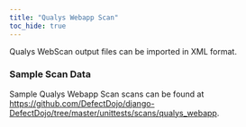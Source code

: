 ```yaml
---
title: "Qualys Webapp Scan"
toc_hide: true
---
```

Qualys WebScan output files can be imported in XML format.

### Sample Scan Data
Sample Qualys Webapp Scan scans can be found at https://github.com/DefectDojo/django-DefectDojo/tree/master/unittests/scans/qualys_webapp.